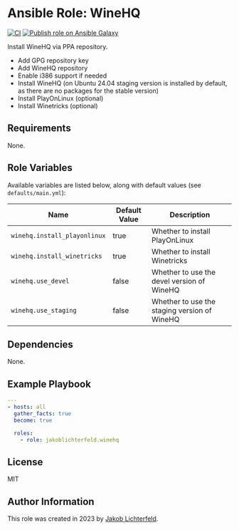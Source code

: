 # Ansible Role: WineHQ

[![CI](https://github.com/JakobLichterfeld/ansible-role-winehq/actions/workflows/ci.yml/badge.svg?branch=main)](https://github.com/JakobLichterfeld/ansible-role-winehq/actions/workflows/ci.yml)
[![Publish role on Ansible Galaxy](https://github.com/JakobLichterfeld/ansible-role-winehq/actions/workflows/publish_role_on_ansible_galaxy.yml/badge.svg?branch=main)](https://github.com/JakobLichterfeld/ansible-role-winehq/actions/workflows/publish_role_on_ansible_galaxy.yml)

Install WineHQ via PPA repository.

- Add GPG repository key
- Add WineHQ repository
- Enable i386 support if needed
- Install WineHQ (on Ubuntu 24.04 staging version is installed by default, as there are no packages for the stable version)
- Install PlayOnLinux (optional)
- Install Winetricks (optional)

## Requirements

None.

## Role Variables

Available variables are listed below, along with default values (see `defaults/main.yml`):

| Name           | Default Value   | Description                        |
| -------------- | --------------- | -----------------------------------|
| `winehq.install_playonlinux` | true | Whether to install PlayOnLinux |
| `winehq.install_winetricks` | true | Whether to install Winetricks |
| `winehq.use_devel` | false | Whether to use the devel version of WineHQ |
| `winehq.use_staging` | false | Whether to use the staging version of WineHQ |

## Dependencies

None.

## Example Playbook

```yaml
---
- hosts: all
  gather_facts: true
  become: true

  roles:
    - role: jakoblichterfeld.winehq

```

## License

MIT

## Author Information

This role was created in 2023 by [Jakob Lichterfeld](https://github.com/JakobLichterfeld).
